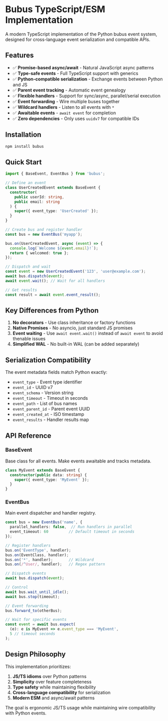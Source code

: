 # Bubus TypeScript/ESM Implementation

A modern TypeScript implementation of the Python bubus event system, designed for cross-language event serialization and compatible APIs.

## Features

- ✅ **Promise-based async/await** - Natural JavaScript async patterns
- ✅ **Type-safe events** - Full TypeScript support with generics
- ✅ **Python-compatible serialization** - Exchange events between Python and JS
- ✅ **Parent event tracking** - Automatic event genealogy
- ✅ **Flexible handlers** - Support for sync/async, parallel/serial execution
- ✅ **Event forwarding** - Wire multiple buses together
- ✅ **Wildcard handlers** - Listen to all events with `*`
- ✅ **Awaitable events** - `await event` for completion
- ✅ **Zero dependencies** - Only uses `uuidv7` for compatible IDs

## Installation

```bash
npm install bubus
```

## Quick Start

```typescript
import { BaseEvent, EventBus } from 'bubus';

// Define an event
class UserCreatedEvent extends BaseEvent {
  constructor(
    public userId: string,
    public email: string
  ) {
    super({ event_type: 'UserCreated' });
  }
}

// Create bus and register handler
const bus = new EventBus('myapp');

bus.on(UserCreatedEvent, async (event) => {
  console.log(`Welcome ${event.email}!`);
  return { welcomed: true };
});

// Dispatch and wait
const event = new UserCreatedEvent('123', 'user@example.com');
await bus.dispatch(event);
await event.wait(); // Wait for all handlers

// Get results
const result = await event.event_result();
```

## Key Differences from Python

1. **No decorators** - Use class inheritance or factory functions
2. **Native Promises** - No asyncio, just standard JS promises
3. **Event waiting** - Use `await event.wait()` instead of `await event` to avoid thenable issues
4. **Simplified WAL** - No built-in WAL (can be added separately)

## Serialization Compatibility

The event metadata fields match Python exactly:
- `event_type` - Event type identifier
- `event_id` - UUID v7 
- `event_schema` - Version string
- `event_timeout` - Timeout in seconds
- `event_path` - List of bus names
- `event_parent_id` - Parent event UUID
- `event_created_at` - ISO timestamp
- `event_results` - Handler results map

## API Reference

### BaseEvent

Base class for all events. Make events awaitable and tracks metadata.

```typescript
class MyEvent extends BaseEvent {
  constructor(public data: string) {
    super({ event_type: 'MyEvent' });
  }
}
```

### EventBus

Main event dispatcher and handler registry.

```typescript
const bus = new EventBus('name', {
  parallel_handlers: false,  // Run handlers in parallel
  event_timeout: 60         // Default timeout in seconds
});

// Register handlers
bus.on('EventType', handler);
bus.on(EventClass, handler); 
bus.on('*', handler);       // Wildcard
bus.on(/^User/, handler);   // Regex pattern

// Dispatch events
await bus.dispatch(event);

// Control
await bus.wait_until_idle();
await bus.stop(timeout);

// Event forwarding
bus.forward_to(otherBus);

// Wait for specific events
const event = await bus.expect(
  (e): e is MyEvent => e.event_type === 'MyEvent',
  5 // timeout seconds
);
```

## Design Philosophy

This implementation prioritizes:

1. **JS/TS idioms** over Python patterns
2. **Simplicity** over feature completeness  
3. **Type safety** while maintaining flexibility
4. **Cross-language compatibility** for serialization
5. **Modern ESM** and async/await patterns

The goal is ergonomic JS/TS usage while maintaining wire compatibility with Python events.